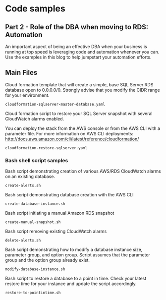 # Code samples
## Part 2 - Role of the DBA when moving to RDS: Automation
An important aspect of being an effective DBA when your business is running at top speed is leveraging code and automation whenever you can. 
Use the examples in this blog to help jumpstart your automation efforts.

## Main Files
Cloud formation template that will create a simple, base SQL Server RDS database open to 0.0.0.0/0.
Strongly advise that you modify the CIDR range for your environment.

    cloudformation-sqlserver-master-database.yaml
    
Cloud formation script to restore your SQL Server snapshot with several CloudWatch alarms enabled.

You can deploy the stack from the AWS console or from the AWS CLI with a parameter file. 
For more information on AWS CLI deployments: http://docs.aws.amazon.com/cli/latest/reference/cloudformation/ 

    cloudformation-restore-sqlserver.yaml

### Bash shell script samples
Bash script demonstrating creation of various AWS/RDS CloudWatch alarms on an existing database.

    create-alerts.sh
    
Bash script demonstrating database creation with the AWS CLI

    create-database-instance.sh
    
Bash script initiating a manual Amazon RDS snapshot

    create-manual-snapshot.sh
    
Bash script removing existing CloudWatch alarms

    delete-alerts.sh
    
Bash script demonstrating how to modify a database instance size, parameter group, and option group. Script assumes that the parameter group and the option group already exist.

    modify-database-instance.sh
    
Bash script to restore a database to a point in time. Check your latest restore time for your instance and update the script accordingly.

    restore-to-pointintime.sh
    
   